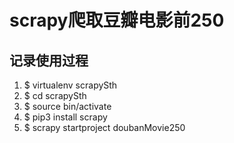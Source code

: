 scrapy爬取豆瓣电影前250
====
记录使用过程
----------------
1. $ virtualenv scrapySth
2. $ cd scrapySth
3. $ source bin/activate
4. $ pip3 install scrapy
5. $ scrapy startproject doubanMovie250